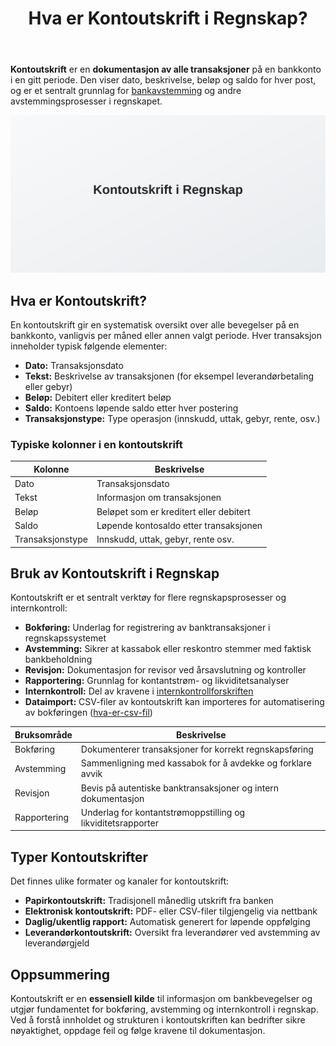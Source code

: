 ﻿---
title: "Hva er Kontoutskrift i Regnskap?"
seoTitle: "Hva er Kontoutskrift i Regnskap?"
description: 'Kontoutskrift er dokumentasjon av alle transaksjoner på en bankkonto i en periode, brukt til bokføring, avstemming, revisjon og rapportering.'
summary: 'Hva en kontoutskrift er, hvilke kolonner den inneholder, og hvordan den brukes i bokføring, bankavstemming og internkontroll.'
---

**Kontoutskrift** er en **dokumentasjon av alle transaksjoner** på en bankkonto i en gitt periode. Den viser dato, beskrivelse, beløp og saldo for hver post, og er et sentralt grunnlag for [bankavstemming](/blogs/regnskap/hva-er-bankavstemming "Hva er Bankavstemming i Regnskap? En komplett guide til bankavstemminger") og andre avstemmingsprosesser i regnskapet.

![Illustrasjon som viser en kontoutskrift i regnskap](kontoutskrift-image.svg)

## Hva er Kontoutskrift?

En kontoutskrift gir en systematisk oversikt over alle bevegelser på en bankkonto, vanligvis per måned eller annen valgt periode. Hver transaksjon inneholder typisk følgende elementer:

* **Dato:** Transaksjonsdato
* **Tekst:** Beskrivelse av transaksjonen (for eksempel leverandørbetaling eller gebyr)
* **Beløp:** Debitert eller kreditert beløp
* **Saldo:** Kontoens løpende saldo etter hver postering
* **Transaksjonstype:** Type operasjon (innskudd, uttak, gebyr, rente, osv.)

### Typiske kolonner i en kontoutskrift

| Kolonne           | Beskrivelse                                            |
|-------------------|--------------------------------------------------------|
| Dato              | Transaksjonsdato                                       |
| Tekst             | Informasjon om transaksjonen                           |
| Beløp             | Beløpet som er kreditert eller debitert                |
| Saldo             | Løpende kontosaldo etter transaksjonen                 |
| Transaksjonstype  | Innskudd, uttak, gebyr, rente osv.                     |

## Bruk av Kontoutskrift i Regnskap

Kontoutskrift er et sentralt verktøy for flere regnskapsprosesser og internkontroll:

* **Bokføring:** Underlag for registrering av banktransaksjoner i regnskapssystemet
* **Avstemming:** Sikrer at kassabok eller reskontro stemmer med faktisk bankbeholdning
* **Revisjon:** Dokumentasjon for revisor ved årsavslutning og kontroller
* **Rapportering:** Grunnlag for kontantstrøm- og likviditetsanalyser
* **Internkontroll:** Del av kravene i [internkontrollforskriften](/blogs/regnskap/internkontrollforskriften "Hva er Internkontrollforskriften? Guide til internkontroll i regnskap")
* **Dataimport:** CSV-filer av kontoutskrift kan importeres for automatisering av bokføringen ([hva-er-csv-fil](/blogs/regnskap/hva-er-csv-fil "Hva er CSV-fil? Bruk i regnskap"))

| Bruksområde    | Beskrivelse                                                    |
|----------------|----------------------------------------------------------------|
| Bokføring      | Dokumenterer transaksjoner for korrekt regnskapsføring         |
| Avstemming     | Sammenligning med kassabok for å avdekke og forklare avvik     |
| Revisjon       | Bevis på autentiske banktransaksjoner og intern dokumentasjon  |
| Rapportering   | Underlag for kontantstrømoppstilling og likviditetsrapporter    |

## Typer Kontoutskrifter

Det finnes ulike formater og kanaler for kontoutskrift:

* **Papirkontoutskrift:** Tradisjonell månedlig utskrift fra banken
* **Elektronisk kontoutskrift:** PDF- eller CSV-filer tilgjengelig via nettbank
* **Daglig/ukentlig rapport:** Automatisk generert for løpende oppfølging
* **Leverandørkontoutskrift:** Oversikt fra leverandører ved avstemming av leverandørgjeld

## Oppsummering

Kontoutskrift er en **essensiell kilde** til informasjon om bankbevegelser og utgjør fundamentet for bokføring, avstemming og internkontroll i regnskap. Ved å forstå innholdet og strukturen i kontoutskriften kan bedrifter sikre nøyaktighet, oppdage feil og følge kravene til dokumentasjon.







